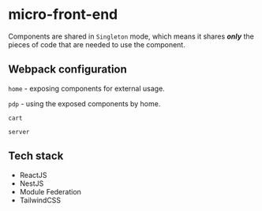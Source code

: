 # micro-front-end
Components are shared in ```Singleton``` mode, which means it shares ***only*** the pieces of code that are needed to use the component.
## Webpack configuration
```home``` - exposing components for external usage.

```pdp``` - using the exposed components by home.

```cart```  

``server`` 

## Tech stack
- ReactJS
- NestJS
- Module Federation
- TailwindCSS
